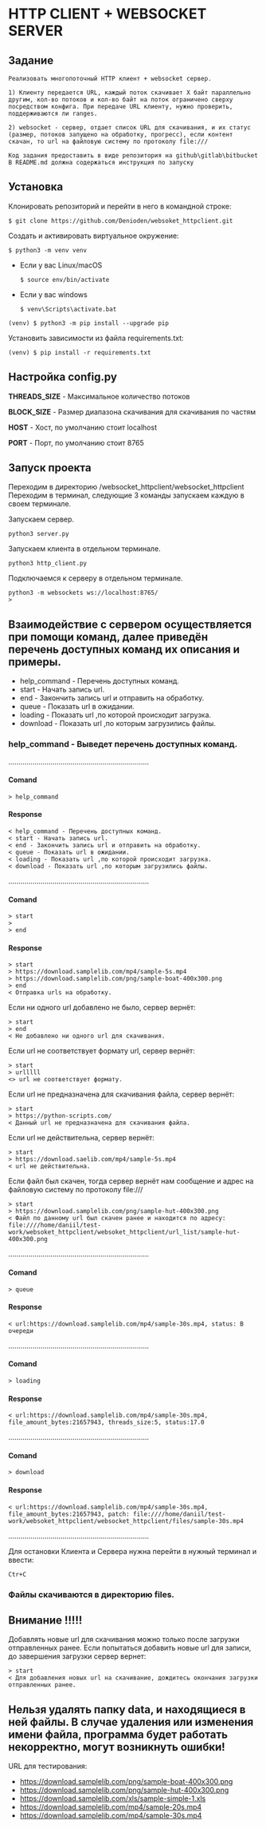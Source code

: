 # HTTP CLIENT + WEBSOCKET SERVER

## Задание

    Реализовать многопоточный HTTP клиент + websocket сервер.

    1) Клиенту передается URL, каждый поток скачивает X байт параллельно другим, кол-во потоков и кол-во байт на поток ограничено сверху посредством конфига. При передаче URL клиенту, нужно проверить, поддерживаются ли ranges.

    2) websocket - сервер, отдает список URL для скачивания, и их статус (размер, потоков запущено на обработку, прогресс), если контент скачан, то url на файловую систему по протоколу file:///

    Код задания предоставить в виде репозитория на github\gitlab\bitbucket
    В README.md должна содержаться инструкция по запуску

## Установка

Клонировать репозиторий и перейти в него в командной строке:

```
$ git clone https://github.com/Denioden/websoket_httpclient.git
```

Cоздать и активировать виртуальное окружение:

```
$ python3 -m venv venv
```

* Если у вас Linux/macOS

    ```
    $ source env/bin/activate
    ```

* Если у вас windows

    ```
    $ venv\Scripts\activate.bat
    ```

```
(venv) $ python3 -m pip install --upgrade pip
```

Установить зависимости из файла requirements.txt:

```
(venv) $ pip install -r requirements.txt
```

## Настройка config.py

__THREADS_SIZE__ - Максимальное количество потоков

__BLOCK_SIZE__ - Размер диапазона скачивания для скачивания по частям

__HOST__ - Хост, по умолчанию стоит localhost

__PORT__ - Порт, по умолчанию стоит 8765


## Запуск проекта

Переходим в директорию /websocket_httpclient/websocket_httpclient
Переходим в терминал, следующие 3 команды запускаем каждую в своем терминале.

Запускаем сервер.
```
python3 server.py
```
Запускаем клиента в отдельном терминале.
```
python3 http_client.py
```
Подключаемся к серверу в отдельном терминале.
```
python3 -m websockets ws://localhost:8765/
> 
```

## Взаимодействие с сервером осуществляется при помощи команд, далее приведён перечень доступных команд их описания и примеры.

- help_command - Перечень доступных команд.
- start - Начать запись url.
- end - Закончить запись url и отправить на обработку.
- queue - Показать url в ожидании.
- loading - Показать url ,по которой происходит загрузка.
- download - Показать url ,по которым загрузились файлы.

### help_command - Выведет перечень доступных команд.
......................................................................
#### Comand
    > help_command
         
#### Response
    < help_command - Перечень доступных команд.
    < start - Начать запись url.
    < end - Закончить запись url и отправить на обработку.
    < queue - Показать url в ожидании.
    < loading - Показать url ,по которой происходит загрузка.
    < download - Показать url ,по которым загрузились файлы.
......................................................................
#### Comand
    > start
    >
    > end     
#### Response
    > start
    > https://download.samplelib.com/mp4/sample-5s.mp4
    > https://download.samplelib.com/png/sample-boat-400x300.png
    > end
    < Отправка urls на обработку.

Если ни одного url добавлено не было, сервер вернёт:

    > start
    > end
    < Не добавлено ни одного url для скачивания.

Если url не соответствует формату url, сервер вернёт:

    > start
    > urlllll
    <> url не соответствует формату.

Если url не предназначена для скачивания файла, сервер вернёт:

    > start
    > https://python-scripts.com/
    < Данный url не предназначена для скачивания файла.

Если url не действительна, сервер вернёт:

    > start
    > https://download.saelib.com/mp4/sample-5s.mp4
    < url не действительна.


Если файл был скачен, тогда сервер вернёт нам сообщение и адрес на файловую систему по протоколу file:///

    > start
    > https://download.samplelib.com/png/sample-hut-400x300.png
    < Файл по данному url был скачен ранее и находится по адресу: file:////home/daniil/test-work/websoket_httpclient/websoket_httpclient/url_list/sample-hut-400x300.png

......................................................................

#### Comand
    > queue

#### Response
    < url:https://download.samplelib.com/mp4/sample-30s.mp4, status: В очереди
......................................................................

#### Comand
    > loading
         
#### Response
    < url:https://download.samplelib.com/mp4/sample-30s.mp4, file_amount_bytes:21657943, threads_size:5, status:17.0
......................................................................
#### Comand
    > download
         
#### Response
    < url:https://download.samplelib.com/mp4/sample-30s.mp4, file_amount_bytes:21657943, patch: file:////home/daniil/test-work/websoket_httpclient/websocket_httpclient/files/sample-30s.mp4
......................................................................

Для остановки Клиента и Сервера нужна перейти в нужный терминал и ввести:
```
Ctr+C
```
### Файлы скачиваются в директорию files.


## Внимание !!!!!
Добавлять новые url для скачивания можно только после загрузки отправленных ранее. 
Если попытаться добавить новые url для записи, до завершения загрузки сервер вернет:
    
    > start
    < Для добавления новых url на скачивание, дождитесь окончания загрузки отправленных ранее.
    
## Нельзя удалять папку data, и находящиеся в ней файлы. В случае удаления или изменения имени файла, программа будет работать некорректно, могут возникнуть ошибки!


URL для тестирования:
- https://download.samplelib.com/png/sample-boat-400x300.png
- https://download.samplelib.com/png/sample-hut-400x300.png
- https://download.samplelib.com/xls/sample-simple-1.xls
- https://download.samplelib.com/mp4/sample-20s.mp4
- https://download.samplelib.com/mp4/sample-30s.mp4

